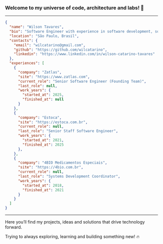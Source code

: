### Welcome to my universe of code, architecture and labs! 🚀 

-----

``` json
{
  "name": "Wilson Tavares",
  "bio": "Software Engineer with experience in software development, software architecture and people leadership.",
  "location": "São Paulo, Brasil",
  "contacts": {
    "email": "wilcatarino@gmail.com",
    "github": "https://github.com/wilcatarino",
    "linkedin": "https://www.linkedin.com/in/wilson-catarino-tavares"
  },
  "experiences": [
    {
      "company": "Zatlas",
      "site": "https://www.zatlas.com",
      "current_role": "Senior Software Engineer (Founding Team)",
      "last_role": null,
      "work_years": {
        "started_at": 2025,
        "finished_at": null
      }
    },
    {
      "company": "Estoca",
      "site": "https://estoca.com.br",
      "current_role": null,
      "last_role": "Senior Staff Software Engineer",
      "work_years": {
        "started_at": 2021,
        "finished_at": 2025
      },
    },
    {
      "company": "4BIO Medicamentos Especiais",
      "site": "https://4bio.com.br",
      "current_role": null,
      "last_role": "Systems Development Coordinator",
      "work_years": {
        "started_at": 2018,
        "finished_at": 2021
      }
    }
  ]
}
```

-----

Here you’ll find my projects, ideas and solutions that drive technology forward.

Trying to always exploring, learning and building something new! 🔥

